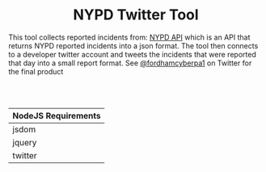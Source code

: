 # <div align="center">NYPD Twitter Tool</div>

This tool collects reported incidents from: [NYPD API](https://data.cityofnewyork.us/resource/fjn5-bxwg.json) which is an API that returns NYPD reported incidents into a json format.
The tool then connects to a developer twitter account and tweets the incidents that were reported that day into a small report format. See 
[@fordhamcyberpa1](https://twitter.com/fordhamcyberpa1)
on Twitter for the final product

</br></br>

|NodeJS Requirements|
|-------------------|
|jsdom|
|jquery|
|twitter|
